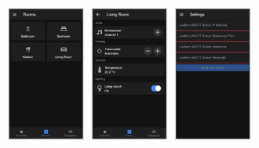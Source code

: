 <div>
<img src="screenshot_rooms.png" style="width:150px; border: 2px solid #ccc;">
&nbsp;&nbsp;
<img src="screenshot_living.png"  style="width:150px; border: 2px solid #ccc;">
&nbsp;&nbsp;
<img src="screenshot_settings.png" style="width:150px;border: 2px solid #ccc;">
</div>
